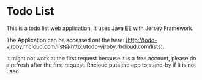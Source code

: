 Todo List
====================

This is a todo list web application.
It uses Java EE with Jersey Framework.

The Application can be accessed ont the here: [http://todo-vjroby.rhcloud.com/lists](http://todo-vjroby.rhcloud.com/lists).

It might not work at the first request because it is a free account, please do a refresh after the first request. Rhcloud puts the app to stand-by if it is not used.